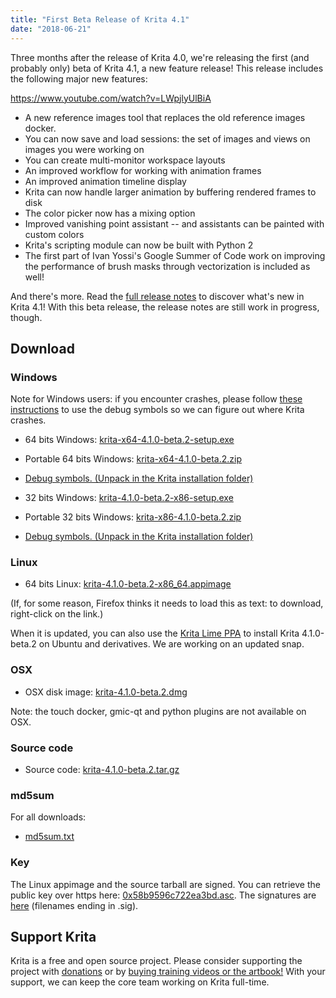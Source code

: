 ```yaml
---
title: "First Beta Release of Krita 4.1"
date: "2018-06-21"
---
```


Three months after the release of Krita 4.0, we're releasing the first (and probably only) beta of Krita 4.1, a new feature release! This release includes the following major new features:

https://www.youtube.com/watch?v=LWpjlyUlBiA

- A new reference images tool that replaces the old reference images docker.
- You can now save and load sessions: the set of images and views on images you were working on
- You can create multi-monitor workspace layouts
- An improved workflow for working with animation frames
- An improved animation timeline display
- Krita can now handle larger animation by buffering rendered frames to disk
- The color picker now has a mixing option
- Improved vanishing point assistant -- and assistants can be painted with custom colors
- Krita's scripting module can now be built with Python 2
- The first part of Ivan Yossi's Google Summer of Code work on improving the performance of brush masks through vectorization is included as well!

And there's more. Read the [full release notes](https://krita.org/en/krita-4-1-release-notes/) to discover what's new in Krita 4.1! With this beta release, the release notes are still work in progress, though.

## Download

### Windows

Note for Windows users: if you encounter crashes, please follow [these instructions](https://docs.krita.org/en/reference_manual/dr_minw_debugger.html#dr-minw) to use the debug symbols so we can figure out where Krita crashes.

- 64 bits Windows: [krita-x64-4.1.0-beta.2-setup.exe](https://download.kde.org/unstable/krita/4.1.0-beta.2/krita-x64-4.1.0-beta.2-setup.exe)
- Portable 64 bits Windows: [krita-x64-4.1.0-beta.2.zip](https://download.kde.org/unstable/krita/4.1.0-beta.2/krita-x64-4.1.0-beta.2.zip)
- [Debug symbols. (Unpack in the Krita installation folder)](https://download.kde.org/unstable/krita/4.1.0-beta.2/krita-x64-4.1.0-beta.2-dbg.zip)

- 32 bits Windows: [krita-4.1.0-beta.2-x86-setup.exe](https://download.kde.org/unstable/krita/4.1.0-beta.2/krita-x86-4.1.0-beta.2-setup.exe)
- Portable 32 bits Windows: [krita-x86-4.1.0-beta.2.zip](https://download.kde.org/unstable/krita/4.1.0-beta.2/krita-x86-4.1.0-beta.2.zip)
- [Debug symbols. (Unpack in the Krita installation folder)](https://download.kde.org/unstable/krita/4.1.0-beta.2/krita-x86-4.1.0-beta.2-dbg.zip)

### Linux

- 64 bits Linux: [krita-4.1.0-beta.2-x86\_64.appimage](https://download.kde.org/unstable/krita/4.1.0-beta.2/krita-4.1.0-beta.2-x86_64.appimage)

(If, for some reason, Firefox thinks it needs to load this as text: to download, right-click on the link.)

When it is updated, you can also use the [Krita Lime PPA](https://launchpad.net/%7Ekritalime/+archive/ubuntu/ppa) to install Krita 4.1.0-beta.2 on Ubuntu and derivatives. We are working on an updated snap.

### OSX

- OSX disk image: [krita-4.1.0-beta.2.dmg](https://download.kde.org/unstable/krita/4.1.0-beta.2/krita-4.1.0-beta.2.dmg)

Note: the touch docker, gmic-qt and python plugins are not available on OSX.

### Source code

- Source code: [krita-4.1.0-beta.2.tar.gz](https://download.kde.org/unstable/krita/4.1.0-beta.2/krita-4.1.0-beta.2.tar.gz)

### md5sum

For all downloads:

- [md5sum.txt](https://download.kde.org/unstable/krita/4.1.0-beta.2/md5sum.txt)

### Key

The Linux appimage and the source tarball are signed. You can retrieve the public key over https here: [0x58b9596c722ea3bd.asc](https://share.kde.org/index.php/s/fJ99V5mZvuyD0z8). The signatures are [here](http://download.kde.org/unstable/krita/4.1.0-beta.2/) (filenames ending in .sig).

## Support Krita

Krita is a free and open source project. Please consider supporting the project with [donations](https://krita.org/en/support-us/donations/) or by [buying training videos or the artbook!](https://krita.org/en/support-us/shop) With your support, we can keep the core team working on Krita full-time.
